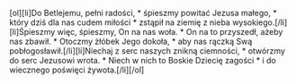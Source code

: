[ol][li]Do Betlejemu, pełni radości, * śpieszmy powitać Jezusa małego, * który dziś dla nas cudem miłości * zstąpił na ziemię z nieba wysokiego.[/li][li]Śpieszmy więc, śpieszmy, On na nas woła. * On na to przyszedł, ażeby nas zbawił. * Otoczmy żłóbek Jego dokoła, * aby nas rączką Swą pobłogosławił.[/li][li]Niechaj z serc naszych znikną ciemności, * otwórzmy do serc Jezusowi wrota. * Niech w nich to Boskie Dziecię zagości * i do wiecznego poświęci żywota.[/li][/ol]